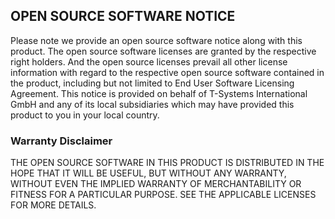 ## OPEN SOURCE SOFTWARE NOTICE
Please note we provide an open source software notice along with this product. The open source software licenses are granted by the respective right holders. And the open source licenses prevail all other license information with regard to the respective open source software contained in the product, including but not limited to End User Software Licensing Agreement. This notice is provided on behalf of T-Systems International GmbH and any of its local subsidiaries which may have provided this product to you in your local country.

### Warranty Disclaimer
THE OPEN SOURCE SOFTWARE IN THIS PRODUCT IS DISTRIBUTED IN THE HOPE THAT IT WILL BE USEFUL, BUT WITHOUT ANY WARRANTY, WITHOUT EVEN THE IMPLIED WARRANTY OF MERCHANTABILITY OR FITNESS FOR A PARTICULAR PURPOSE. SEE THE APPLICABLE LICENSES FOR MORE DETAILS.


